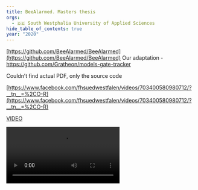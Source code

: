 ```yaml
---
title: BeeAlarmed. Masters thesis
orgs:
  - 🇩🇪 South Westphalia University of Applied Sciences
hide_table_of_contents: true
year: "2020"
---
```



[https://github.com/BeeAlarmed/BeeAlarmed](https://github.com/BeeAlarmed/BeeAlarmed)
Our adaptation - https://github.com/Gratheon/models-gate-tracker

Couldn’t find actual PDF, only the source code

[https://www.facebook.com/fhsuedwestfalen/videos/703400580980712/?__tn__=%2CO-R](https://www.facebook.com/fhsuedwestfalen/videos/703400580980712/?__tn__=%2CO-R)


[VIDEO](pdfs/fabien.mov)

![](pdfs/fabien.mov)

